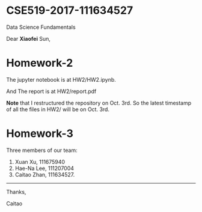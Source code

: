 # CSE519-2017-111634527
Data Science Fundamentals

Dear **Xiaofei** Sun,

# **Homework-2**

The jupyter notebook is at HW2/HW2.ipynb. 

And The report is at HW2/report.pdf

**Note** that I restructured the repository on Oct. 3rd. So the latest timestamp of all the files in HW2/ will be on Oct. 3rd.

# **Homework-3**
Three members of our team:

1. Xuan Xu, 111675940
2. Hae-Na Lee, 111207004
3. Caitao Zhan, 111634527.



---

Thanks,

Caitao
